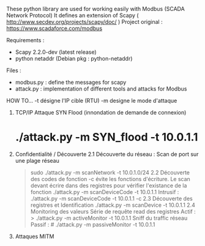 
These python library are used for working easily with Modbus (SCADA Network Protocol)
It defines an extension of Scapy ( http://www.secdev.org/projects/scapy/doc/ )
Project original : https://www.scadaforce.com/modbus

Requirements :
* Scapy 2.2.0-dev (latest release)
* python netaddr (Debian pkg : python-netaddr)

Files :
* modbus.py : define the messages for scapy
* attack.py : implementation of different tools and attacks for Modbus


HOW TO...
-t désigne l'IP cible (RTU)
-m designe le mode d'attaque


1. TCP/IP
   Attaque SYN Flood (innondation de demande de connexion)
   # ./attack.py -m SYN_flood -t 10.0.1.1
2. Confidentialité / Découverte
   2.1 Découverte du réseau :
      Scan de port sur une plage réseau
      > sudo ./attack.py -m scanNetwork -t 10.0.1.0/24
   2.2 Découverte des codes de fonction
      -c évite les fonctions d'écriture. Le scan devant écrire dans des registres pour vérifier l'existance de la fonction
      > ./attack.py -m scanDeviceCode -t 10.0.1.1
      Intrusif : ./attack.py -m scanDeviceCode -t 10.0.1.1 -c
   2.3 Découverte des registres et Identification
      > ./attack.py -m scanDevice -t 10.0.1.1
   2.4 Monitoring des valeurs
      Série de requête read des registres
      Actif : > ./attack.py -m activeMonitor -t 10.0.1.1
      Sniff du traffic réseau
      Passif : # ./attack.py -m passiveMonitor -t 10.0.1.1


3. Attaques MITM


